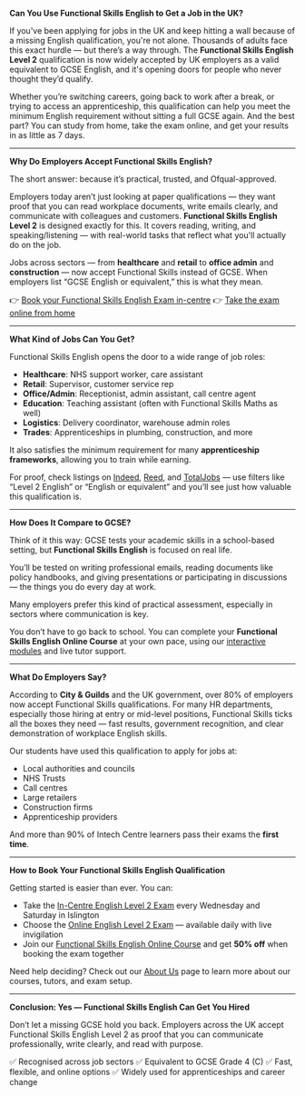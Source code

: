 
**Can You Use Functional Skills English to Get a Job in the UK?**

If you've been applying for jobs in the UK and keep hitting a wall because of a missing English qualification, you're not alone. Thousands of adults face this exact hurdle — but there’s a way through. The **Functional Skills English Level 2** qualification is now widely accepted by UK employers as a valid equivalent to GCSE English, and it's opening doors for people who never thought they’d qualify.

Whether you’re switching careers, going back to work after a break, or trying to access an apprenticeship, this qualification can help you meet the minimum English requirement without sitting a full GCSE again. And the best part? You can study from home, take the exam online, and get your results in as little as 7 days.

---

**Why Do Employers Accept Functional Skills English?**

The short answer: because it’s practical, trusted, and Ofqual-approved.

Employers today aren’t just looking at paper qualifications — they want proof that you can read workplace documents, write emails clearly, and communicate with colleagues and customers. **Functional Skills English Level 2** is designed exactly for this. It covers reading, writing, and speaking/listening — with real-world tasks that reflect what you'll actually do on the job.

Jobs across sectors — from **healthcare** and **retail** to **office admin** and **construction** — now accept Functional Skills instead of GCSE. When employers list “GCSE English or equivalent,” this is what they mean.

👉 [Book your Functional Skills English Exam in-centre](https://www.intechcentre.com/courses/functional-skills-english-level-2-exam/)
👉 [Take the exam online from home](https://www.intechcentre.com/courses/online-functional-skills-english-level-2-exam/)

---

**What Kind of Jobs Can You Get?**

Functional Skills English opens the door to a wide range of job roles:

* **Healthcare**: NHS support worker, care assistant
* **Retail**: Supervisor, customer service rep
* **Office/Admin**: Receptionist, admin assistant, call centre agent
* **Education**: Teaching assistant (often with Functional Skills Maths as well)
* **Logistics**: Delivery coordinator, warehouse admin roles
* **Trades**: Apprenticeships in plumbing, construction, and more

It also satisfies the minimum requirement for many **apprenticeship frameworks**, allowing you to train while earning.

For proof, check listings on [Indeed](https://www.indeed.co.uk), [Reed](https://www.reed.co.uk), and [TotalJobs](https://www.totaljobs.com) — use filters like “Level 2 English” or “English or equivalent” and you’ll see just how valuable this qualification is.

---

**How Does It Compare to GCSE?**

Think of it this way: GCSE tests your academic skills in a school-based setting, but **Functional Skills English** is focused on real life.

You’ll be tested on writing professional emails, reading documents like policy handbooks, and giving presentations or participating in discussions — the things you do every day at work.

Many employers prefer this kind of practical assessment, especially in sectors where communication is key.

You don’t have to go back to school. You can complete your **Functional Skills English Online Course** at your own pace, using our [interactive modules](https://www.intechcentre.com/courses/functional-skills-english-online-course/) and live tutor support.

---

**What Do Employers Say?**

According to **City & Guilds** and the UK government, over 80% of employers now accept Functional Skills qualifications. For many HR departments, especially those hiring at entry or mid-level positions, Functional Skills ticks all the boxes they need — fast results, government recognition, and clear demonstration of workplace English skills.

Our students have used this qualification to apply for jobs at:

* Local authorities and councils
* NHS Trusts
* Call centres
* Large retailers
* Construction firms
* Apprenticeship providers

And more than 90% of Intech Centre learners pass their exams the **first time**.

---

**How to Book Your Functional Skills English Qualification**

Getting started is easier than ever. You can:

* Take the [In-Centre English Level 2 Exam](https://www.intechcentre.com/courses/functional-skills-english-level-2-exam/) every Wednesday and Saturday in Islington
* Choose the [Online English Level 2 Exam](https://www.intechcentre.com/courses/online-functional-skills-english-level-2-exam/) — available daily with live invigilation
* Join our [Functional Skills English Online Course](https://www.intechcentre.com/courses/functional-skills-english-online-course/) and get **50% off** when booking the exam together

Need help deciding? Check out our [About Us](https://www.intechcentre.com/about-us/) page to learn more about our courses, tutors, and exam setup.

---

**Conclusion: Yes — Functional Skills English Can Get You Hired**

Don’t let a missing GCSE hold you back. Employers across the UK accept Functional Skills English Level 2 as proof that you can communicate professionally, write clearly, and read with purpose.

✅ Recognised across job sectors
✅ Equivalent to GCSE Grade 4 (C)
✅ Fast, flexible, and online options
✅ Widely used for apprenticeships and career change


